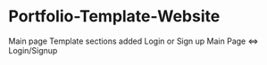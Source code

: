 # Portfolio-Template-Website

Main page
Template sections added
Login or Sign up
Main Page <=> Login/Signup
